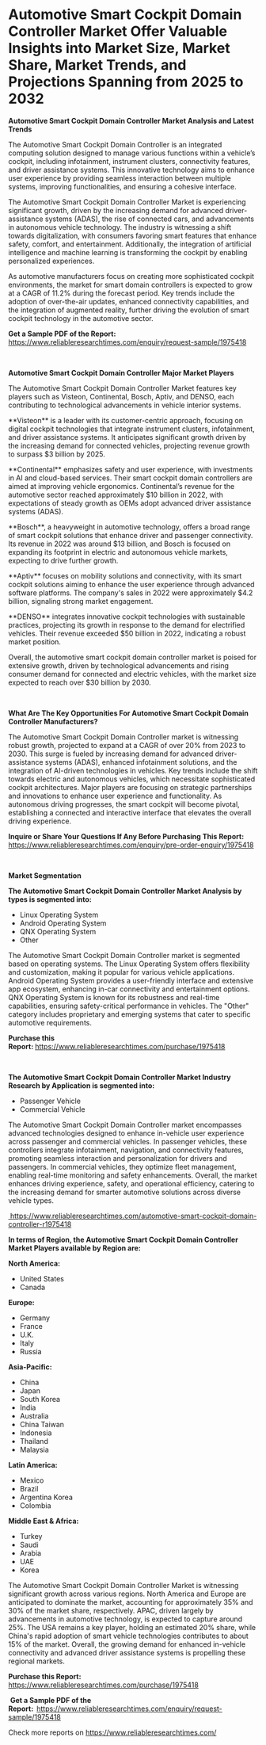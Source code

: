 <p><h1>Automotive Smart Cockpit Domain Controller Market Offer Valuable Insights into Market Size, Market Share, Market Trends, and Projections Spanning from 2025 to 2032</h1></p><p><strong>Automotive Smart Cockpit Domain Controller Market Analysis and Latest Trends</strong></p>
<p><p>The Automotive Smart Cockpit Domain Controller is an integrated computing solution designed to manage various functions within a vehicle’s cockpit, including infotainment, instrument clusters, connectivity features, and driver assistance systems. This innovative technology aims to enhance user experience by providing seamless interaction between multiple systems, improving functionalities, and ensuring a cohesive interface.</p><p>The Automotive Smart Cockpit Domain Controller Market is experiencing significant growth, driven by the increasing demand for advanced driver-assistance systems (ADAS), the rise of connected cars, and advancements in autonomous vehicle technology. The industry is witnessing a shift towards digitalization, with consumers favoring smart features that enhance safety, comfort, and entertainment. Additionally, the integration of artificial intelligence and machine learning is transforming the cockpit by enabling personalized experiences.</p><p>As automotive manufacturers focus on creating more sophisticated cockpit environments, the market for smart domain controllers is expected to grow at a CAGR of 11.2% during the forecast period. Key trends include the adoption of over-the-air updates, enhanced connectivity capabilities, and the integration of augmented reality, further driving the evolution of smart cockpit technology in the automotive sector.</p></p>
<p><strong>Get a Sample PDF of the Report:&nbsp;</strong> <a href="https://www.reliableresearchtimes.com/enquiry/request-sample/1975418?utm_campaign=2740&utm_medium=2&utm_source=Github&utm_content=ia&utm_term=07042025&utm_id=automotive-smart-cockpit-domain-controller">https://www.reliableresearchtimes.com/enquiry/request-sample/1975418</a></p>
<p>&nbsp;</p>
<p><strong>Automotive Smart Cockpit Domain Controller Major Market Players</strong></p>
<p><p>The Automotive Smart Cockpit Domain Controller Market features key players such as Visteon, Continental, Bosch, Aptiv, and DENSO, each contributing to technological advancements in vehicle interior systems. </p><p>**Visteon** is a leader with its customer-centric approach, focusing on digital cockpit technologies that integrate instrument clusters, infotainment, and driver assistance systems. It anticipates significant growth driven by the increasing demand for connected vehicles, projecting revenue growth to surpass $3 billion by 2025.</p><p>**Continental** emphasizes safety and user experience, with investments in AI and cloud-based services. Their smart cockpit domain controllers are aimed at improving vehicle ergonomics. Continental’s revenue for the automotive sector reached approximately $10 billion in 2022, with expectations of steady growth as OEMs adopt advanced driver assistance systems (ADAS).</p><p>**Bosch**, a heavyweight in automotive technology, offers a broad range of smart cockpit solutions that enhance driver and passenger connectivity. Its revenue in 2022 was around $13 billion, and Bosch is focused on expanding its footprint in electric and autonomous vehicle markets, expecting to drive further growth.</p><p>**Aptiv** focuses on mobility solutions and connectivity, with its smart cockpit solutions aiming to enhance the user experience through advanced software platforms. The company's sales in 2022 were approximately $4.2 billion, signaling strong market engagement.</p><p>**DENSO** integrates innovative cockpit technologies with sustainable practices, projecting its growth in response to the demand for electrified vehicles. Their revenue exceeded $50 billion in 2022, indicating a robust market position.</p><p>Overall, the automotive smart cockpit domain controller market is poised for extensive growth, driven by technological advancements and rising consumer demand for connected and electric vehicles, with the market size expected to reach over $30 billion by 2030.</p></p>
<p>&nbsp;</p>
<p><strong>What Are The Key Opportunities For Automotive Smart Cockpit Domain Controller Manufacturers?</strong></p>
<p><p>The Automotive Smart Cockpit Domain Controller market is witnessing robust growth, projected to expand at a CAGR of over 20% from 2023 to 2030. This surge is fueled by increasing demand for advanced driver-assistance systems (ADAS), enhanced infotainment solutions, and the integration of AI-driven technologies in vehicles. Key trends include the shift towards electric and autonomous vehicles, which necessitate sophisticated cockpit architectures. Major players are focusing on strategic partnerships and innovations to enhance user experience and functionality. As autonomous driving progresses, the smart cockpit will become pivotal, establishing a connected and interactive interface that elevates the overall driving experience.</p></p>
<p><strong>Inquire or Share Your Questions If Any Before Purchasing This Report:</strong> <a href="https://www.reliableresearchtimes.com/enquiry/pre-order-enquiry/1975418?utm_campaign=2740&utm_medium=2&utm_source=Github&utm_content=ia&utm_term=07042025&utm_id=automotive-smart-cockpit-domain-controller">https://www.reliableresearchtimes.com/enquiry/pre-order-enquiry/1975418</a></p>
<p>&nbsp;</p>
<p><strong>Market Segmentation</strong></p>
<p><strong>The Automotive Smart Cockpit Domain Controller Market Analysis by types is segmented into:</strong></p>
<p><ul><li>Linux Operating System</li><li>Android Operating System</li><li>QNX Operating System</li><li>Other</li></ul></p>
<p><p>The Automotive Smart Cockpit Domain Controller market is segmented based on operating systems. The Linux Operating System offers flexibility and customization, making it popular for various vehicle applications. Android Operating System provides a user-friendly interface and extensive app ecosystem, enhancing in-car connectivity and entertainment options. QNX Operating System is known for its robustness and real-time capabilities, ensuring safety-critical performance in vehicles. The "Other" category includes proprietary and emerging systems that cater to specific automotive requirements.</p></p>
<p><strong>Purchase this Report:&nbsp;</strong><a href="https://www.reliableresearchtimes.com/purchase/1975418?utm_campaign=2740&utm_medium=2&utm_source=Github&utm_content=ia&utm_term=07042025&utm_id=automotive-smart-cockpit-domain-controller">https://www.reliableresearchtimes.com/purchase/1975418</a></p>
<p>&nbsp;</p>
<p><strong>The Automotive Smart Cockpit Domain Controller Market Industry Research by Application is segmented into:</strong></p>
<p><ul><li>Passenger Vehicle</li><li>Commercial Vehicle</li></ul></p>
<p><p>The Automotive Smart Cockpit Domain Controller market encompasses advanced technologies designed to enhance in-vehicle user experience across passenger and commercial vehicles. In passenger vehicles, these controllers integrate infotainment, navigation, and connectivity features, promoting seamless interaction and personalization for drivers and passengers. In commercial vehicles, they optimize fleet management, enabling real-time monitoring and safety enhancements. Overall, the market enhances driving experience, safety, and operational efficiency, catering to the increasing demand for smarter automotive solutions across diverse vehicle types.</p></p>
<p><a href="https://www.reliableresearchtimes.com/automotive-smart-cockpit-domain-controller-r1975418?utm_campaign=2740&utm_medium=2&utm_source=Github&utm_content=ia&utm_term=07042025&utm_id=automotive-smart-cockpit-domain-controller">&nbsp;https://www.reliableresearchtimes.com/automotive-smart-cockpit-domain-controller-r1975418</a></p>
<p><strong>In terms of Region, the Automotive Smart Cockpit Domain Controller Market Players available by Region are:</strong></p>
<p>
    <p> <strong> North America: </strong>
        <ul>
            <li>United States</li>
            <li>Canada</li>
        </ul>
        </p> 
    <p> <strong> Europe: </strong>
        <ul>
            <li>Germany</li>
            <li>France</li>
            <li>U.K.</li>
            <li>Italy</li>
            <li>Russia</li>
        </ul>
        </p> 
    <p> <strong> Asia-Pacific: </strong>
        <ul>
            <li>China</li>
            <li>Japan</li>
            <li>South Korea</li>
            <li>India</li>
            <li>Australia</li>
            <li>China Taiwan</li>
            <li>Indonesia</li>
            <li>Thailand</li>
            <li>Malaysia</li>
        </ul>
        </p> 
    <p> <strong> Latin America: </strong>
        <ul>
            <li>Mexico</li>
            <li>Brazil</li>
            <li>Argentina Korea</li>
            <li>Colombia</li>
        </ul>
        </p> 
    <p> <strong> Middle East & Africa: </strong>
        <ul>
            <li>Turkey</li>
            <li>Saudi</li>
            <li>Arabia</li>
            <li>UAE</li>
            <li>Korea</li>
        </ul>
    </p>
    </p>
<p><p>The Automotive Smart Cockpit Domain Controller Market is witnessing significant growth across various regions. North America and Europe are anticipated to dominate the market, accounting for approximately 35% and 30% of the market share, respectively. APAC, driven largely by advancements in automotive technology, is expected to capture around 25%. The USA remains a key player, holding an estimated 20% share, while China's rapid adoption of smart vehicle technologies contributes to about 15% of the market. Overall, the growing demand for enhanced in-vehicle connectivity and advanced driver assistance systems is propelling these regional markets.</p></p>
<p><strong>Purchase this Report: </strong><a href="https://www.reliableresearchtimes.com/purchase/1975418?utm_campaign=2740&utm_medium=2&utm_source=Github&utm_content=ia&utm_term=07042025&utm_id=automotive-smart-cockpit-domain-controller">https://www.reliableresearchtimes.com/purchase/1975418</a></p>
<p>&nbsp;<strong>Get a Sample PDF of the Report:&nbsp;&nbsp;</strong><a href="https://www.reliableresearchtimes.com/enquiry/request-sample/1975418?utm_campaign=2740&utm_medium=2&utm_source=Github&utm_content=ia&utm_term=07042025&utm_id=automotive-smart-cockpit-domain-controller">https://www.reliableresearchtimes.com/enquiry/request-sample/1975418</a></p>
<p><strong></strong></p>
<p>Check more reports on <a href="https://www.reliableresearchtimes.com/?utm_campaign=2740&utm_medium=2&utm_source=Github&utm_content=ia&utm_term=07042025&utm_id=automotive-smart-cockpit-domain-controller">https://www.reliableresearchtimes.com/</a></p>